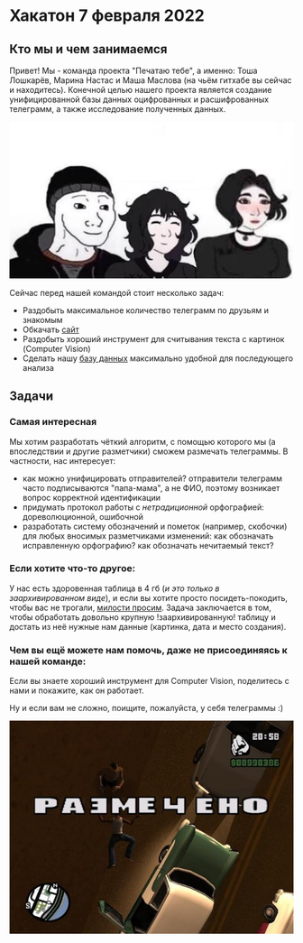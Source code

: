 # Хакатон 7 февраля 2022

## Кто мы и чем занимаемся

Привет! Мы - команда проекта "Печатаю тебе", а именно: Тоша Лошкарёв, Марина Настас и Маша Маслова (на чьём гитхабе вы сейчас и находитесь).
Конечной целью нашего проекта является создание унифицированной базы данных оцифрованных и расшифрованных телеграмм, а также исследование полученных данных.

![RGB](RGB.png)

Сейчас перед нашей командой стоит несколько задач:
- Раздобыть максимальное количество телеграмм по друзьям и знакомым
- Обкачать [сайт](https://opendata.mkrf.ru/opendata/7705851331-museum-exhibits)
- Раздобыть хороший инструмент для считывания текста с картинок (Computer Vision)
- Сделать нашу [базу данных](https://docs.google.com/spreadsheets/d/1Ul_gCrJwwPh8sc72K8_DEqcMEcG1X9IQQPK3GqTfmvU/edit?usp=sharing) максимально удобной для последующего анализа

## Задачи
### Самая интересная
Мы хотим разработать чёткий алгоритм, с помощью которого мы (а впоследствии и другие разметчики) сможем размечать телеграммы. В частности, нас интересует:
- как можно унифицировать отправителей? отправители телеграмм часто подписываются "папа-мама", а не ФИО, поэтому возникает вопрос корректной идентификации
- придумать протокол работы с _нетрадиционной_ орфографией: дореволюционной, ошибочной 
- разработать систему обозначений и пометок (например, скобочки) для любых вносимых разметчиками изменений: как обозначать исправленную орфографию? как обозначать нечитаемый текст? 


### Если хотите что-то другое:
У нас есть здоровенная таблица в 4 гб (_и это только в заархивированном виде_), и если вы хотите просто посидеть-покодить, чтобы вас не трогали, [милости просим](https://drive.google.com/file/d/1wRiw1tiPe_lCFVsYLgeK9lz6D5ikXqns/view?usp=sharing). Задача заключается в том, чтобы обработать довольно крупную !заархивированную! таблицу и достать из неё нужные нам данные (картинка, дата и место создания).

### Чем вы ещё можете нам помочь, даже не присоединяясь к нашей команде:
Если вы знаете хороший инструмент для Computer Vision, поделитесь с нами и покажите, как он работает.

Ну и если вам не сложно, поищите, пожалуйста, у себя телеграммы :)

![RAZMECHENO](размечено.png)
